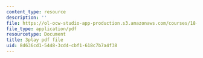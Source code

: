 ```yaml
---
content_type: resource
description: ''
file: https://ol-ocw-studio-app-production.s3.amazonaws.com/courses/18-03sc-differential-equations-fall-2011/8d636cd154483cd4cbf1618c7b7a4f38_2-5oq-igwtU.pdf
file_type: application/pdf
resourcetype: Document
title: 3play pdf file
uid: 8d636cd1-5448-3cd4-cbf1-618c7b7a4f38
---
```


